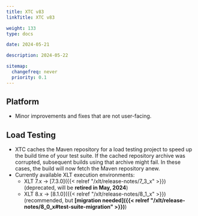 ```yaml
---
title: XTC v83
linkTitle: XTC v83

weight: 133
type: docs

date: 2024-05-21

description: 2024-05-22

sitemap:
  changefreq: never
  priority: 0.1
---
```


## Platform

* Minor improvements and fixes that are not user-facing.


## Load Testing

* XTC caches the Maven repository for a load testing project to speed up the build time of your test suite. If the cached repository archive was corrupted, subsequent builds using that archive might fail. In these cases, the build will now fetch the Maven repository anew.
* Currently available XLT execution environments:
    * XLT 7.x → [7.3.0]({{< relref "/xlt/release-notes/7_3_x" >}}) (deprecated, will be **retired in May, 2024**)
    * XLT 8.x → [8.1.0]({{< relref "/xlt/release-notes/8_1_x" >}}) (recommended, but **[migration needed]({{< relref "/xlt/release-notes/8_0_x#test-suite-migration" >}})**)
